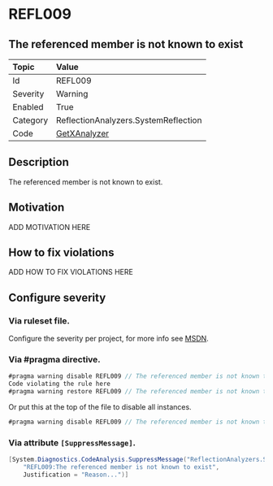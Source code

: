 # REFL009
## The referenced member is not known to exist

| Topic    | Value
| :--      | :--
| Id       | REFL009
| Severity | Warning
| Enabled  | True
| Category | ReflectionAnalyzers.SystemReflection
| Code     | [GetXAnalyzer](https://github.com/DotNetAnalyzers/ReflectionAnalyzers/blob/master/ReflectionAnalyzers/NodeAnalzers/GetXAnalyzer.cs)

## Description

The referenced member is not known to exist.

## Motivation

ADD MOTIVATION HERE

## How to fix violations

ADD HOW TO FIX VIOLATIONS HERE

<!-- start generated config severity -->
## Configure severity

### Via ruleset file.

Configure the severity per project, for more info see [MSDN](https://msdn.microsoft.com/en-us/library/dd264949.aspx).

### Via #pragma directive.
```C#
#pragma warning disable REFL009 // The referenced member is not known to exist
Code violating the rule here
#pragma warning restore REFL009 // The referenced member is not known to exist
```

Or put this at the top of the file to disable all instances.
```C#
#pragma warning disable REFL009 // The referenced member is not known to exist
```

### Via attribute `[SuppressMessage]`.

```C#
[System.Diagnostics.CodeAnalysis.SuppressMessage("ReflectionAnalyzers.SystemReflection", 
    "REFL009:The referenced member is not known to exist", 
    Justification = "Reason...")]
```
<!-- end generated config severity -->